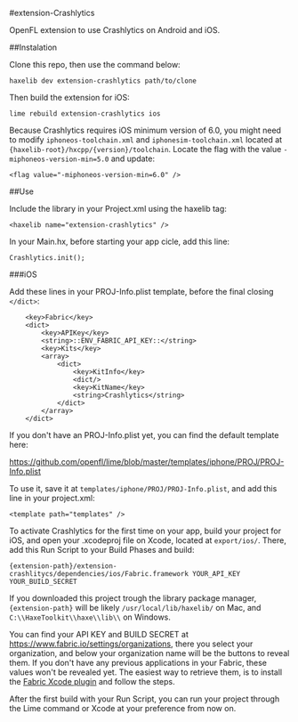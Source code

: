 #extension-Crashlytics

OpenFL extension to use Crashlytics on Android and iOS.

##Instalation

Clone this repo, then use the command below:

```
haxelib dev extension-crashlytics path/to/clone
```

Then build the extension for iOS:

```
lime rebuild extension-crashlytics ios
```

Because Crashlytics requires iOS minimum version of 6.0, you might need to modify `iphoneos-toolchain.xml` and `iphonesim-toolchain.xml` located at `{haxelib-root}/hxcpp/{version}/toolchain`. Locate the flag with the value `-miphoneos-version-min=5.0` and update:

`<flag value="-miphoneos-version-min=6.0" />`

##Use

Include the library in your Project.xml using the haxelib tag:

```
<haxelib name="extension-crashlytics" />
```

In your Main.hx, before starting your app cicle, add this line:

```
Crashlytics.init();
```

###iOS

Add these lines in your PROJ-Info.plist template, before the final closing `</dict>`:

```
    <key>Fabric</key>
    <dict>
        <key>APIKey</key>
        <string>::ENV_FABRIC_API_KEY::</string>
        <key>Kits</key>
        <array>
            <dict>
                <key>KitInfo</key>
                <dict/>
                <key>KitName</key>
                <string>Crashlytics</string>
            </dict>
        </array>
    </dict>
```

If you don't have an PROJ-Info.plist yet, you can find the default template here:

https://github.com/openfl/lime/blob/master/templates/iphone/PROJ/PROJ-Info.plist

To use it, save it at `templates/iphone/PROJ/PROJ-Info.plist`, and add this line in your project.xml:

```
<template path="templates" />
```

To activate Crashlytics for the first time on your app, build your project for iOS, and open your .xcodeproj file on Xcode, located at `export/ios/`. There, add this Run Script to your Build Phases and build:

```
{extension-path}/extension-crashlitycs/dependencies/ios/Fabric.framework YOUR_API_KEY YOUR_BUILD_SECRET
```

If you downloaded this project trough the library package manager, `{extension-path}` will be likely `/usr/local/lib/haxelib/` on Mac, and `C:\\HaxeToolkit\\haxe\\lib\\` on Windows.

You can find your API KEY and BUILD SECRET at https://www.fabric.io/settings/organizations, there you select your organization, and below your organization name will be the buttons to reveal them. If you don't have any previous applications in your Fabric, these values won't be revealed yet. The easiest way to retrieve them, is to install the [Fabric Xcode plugin](https://www.fabric.io/downloads/xcode) and follow the steps.

After the first build with your Run Script, you can run your project through the Lime command or Xcode at your preference from now on.
